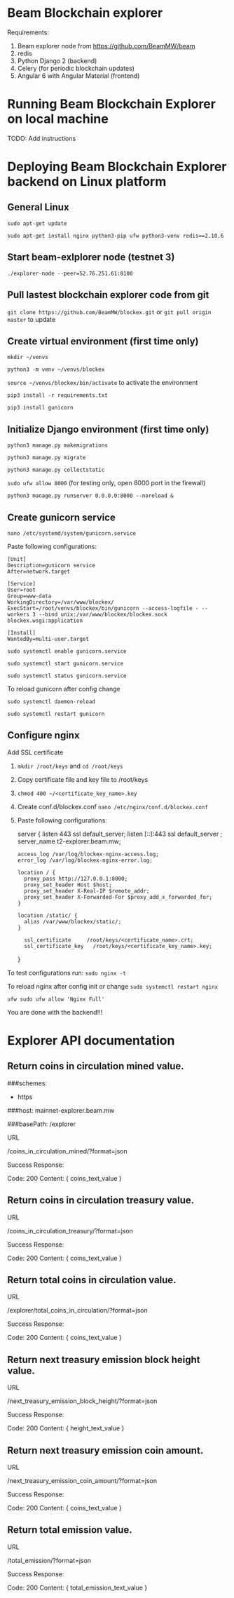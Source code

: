 # Beam Blockchain explorer 

Requirements:

1. Beam explorer node from https://github.com/BeamMW/beam
2. redis
3. Python Django 2 (backend)
4. Celery (for periodic blockchain updates)
5. Angular 6 with Angular Material (frontend)

# Running Beam Blockchain Explorer on local machine

TODO: Add instructions

# Deploying Beam Blockchain Explorer backend on Linux platform

## General Linux 

`sudo apt-get update`

`sudo apt-get install nginx python3-pip ufw python3-venv redis==2.10.6`

## Start beam-exlplorer node (testnet 3)

`./explorer-node --peer=52.76.251.61:8100`

## Pull lastest blockchain explorer code from git

`git clone https://github.com/BeamMW/blockex.git` or
`git pull origin master` to update


## Create virtual environment (first time only)

`mkdir ~/venvs`

`python3 -m venv ~/venvs/blockex`

`source ~/venvs/blockex/bin/activate` to activate the environment

`pip3 install -r requirements.txt`

`pip3 install gunicorn`

## Initialize Django environment (first time only)


`python3 manage.py makemigrations`

`python3 manage.py migrate`

`python3 manage.py collectstatic`

`sudo ufw allow 8000` (for testing only, open 8000 port in the firewall)

`python3 manage.py runserver 0.0.0.0:8000 --noreload &`

## Create gunicorn service

`nano /etc/systemd/system/gunicorn.service`

Paste following configurations:

    [Unit]
    Description=gunicorn service
    After=network.target
    
    [Service]
    User=root
    Group=www-data
    WorkingDirectory=/var/www/blockex/
    ExecStart=/root/venvs/blockex/bin/gunicorn --access-logfile - --workers 3 --bind unix:/var/www/blockex/blockex.sock blockex.wsgi:application
    
    [Install]
    WantedBy=multi-user.target



`sudo systemctl enable gunicorn.service`

`sudo systemctl start gunicorn.service`

`sudo systemctl status gunicorn.service`

To reload gunicorn after config change

`sudo systemctl daemon-reload`

`sudo systemctl restart gunicorn`

## Configure nginx

Add SSL certificate

1. `mkdir /root/keys` and `cd /root/keys`
2. Copy certificate file and key file to /root/keys
3. `chmod 400 ~/<certificate_key_name>.key`
4. Create conf.d/blockex.conf `nano /etc/nginx/conf.d/blockex.conf`
5. Paste following configurations:


     server {
       listen              443 ssl default_server;
       listen              [::]:443 ssl default_server ;
       server_name   t2-explorer.beam.mw;
     
       access_log /var/log/blockex-nginx-access.log;
       error_log /var/log/blockex-nginx-error.log;
     
       location / {
         proxy_pass http://127.0.0.1:8000;
         proxy_set_header Host $host;
         proxy_set_header X-Real-IP $remote_addr;
         proxy_set_header X-Forwarded-For $proxy_add_x_forwarded_for;
       }
     
       location /static/ {
         alias /var/www/blockex/static/;
       }
     
         ssl_certificate     /root/keys/<certificate_name>.crt;
         ssl_certificate_key   /root/keys/<certificate_key_name>.key;
     }
      
To test configurations run: `sudo nginx -t`

To reload nginx after config init or change `sudo systemctl restart nginx`

`ufw sudo ufw allow 'Nginx Full'`

You are done with the backend!!!

# Explorer API documentation 

## Return coins in circulation mined value.

###schemes: 
- https

###host: 
mainnet-explorer.beam.mw

###basePath: 
/explorer 


URL

/coins_in_circulation_mined/?format=json

Success Response:

Code: 200 
Content: { coins_text_value }

## Return coins in circulation treasury value.

URL

/coins_in_circulation_treasury/?format=json

Success Response:

Code: 200 
Content: { coins_text_value }

## Return total coins in circulation value.

URL

/explorer/total_coins_in_circulation/?format=json

Success Response:

Code: 200 
Content: { coins_text_value }

## Return next treasury emission block height value.

URL

/next_treasury_emission_block_height/?format=json

Success Response:

Code: 200 
Content: { height_text_value }

## Return next treasury emission coin amount.

URL

/next_treasury_emission_coin_amount/?format=json

Success Response:

Code: 200 
Content: { coins_text_value }

## Return total emission value.

URL

/total_emission/?format=json

Success Response:

Code: 200 
Content: { total_emission_text_value }
